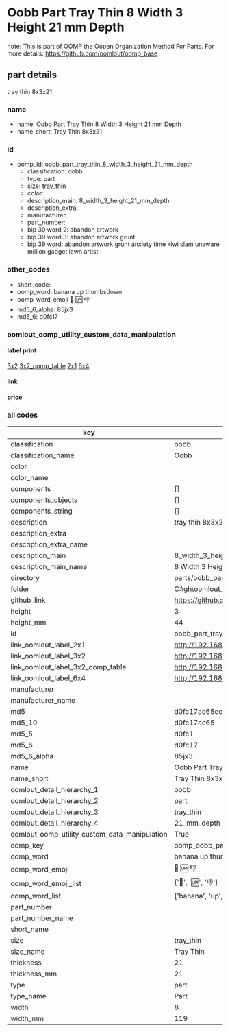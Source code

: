 # Oobb Part Tray Thin 8 Width 3 Height 21 mm Depth  

note: This is part of OOMP the Oopen Organization Method For Parts. For more details: https://github.com/oomlout/oomp_base

##  part details
  



tray thin 8x3x21



### name
* name: Oobb Part Tray Thin 8 Width 3 Height 21 mm Depth
* name_short: Tray Thin 8x3x21 
### id
* oomp_id: oobb_part_tray_thin_8_width_3_height_21_mm_depth
  * classification: oobb
  * type: part
  * size: tray_thin
  * color: 
  * description_main: 8_width_3_height_21_mm_depth
  * description_extra: 
  * manufacturer: 
  * part_number: 
  * bip 39 word 2: abandon artwork
  * bip 39 word 3: abandon artwork grunt
  * bip 39 word: abandon artwork grunt anxiety time kiwi slam unaware million gadget lawn artist

### other_codes
* short_code: 
* oomp_word: banana up thumbsdown
* oomp_word_emoji :banana: :up: :thumbsdown:
* md5_6_alpha: 85jx3
* md5_6: d0fc17






### oomlout_oomp_utility_custom_data_manipulation
#### label print
[3x2](http://192.168.1.245:1112/?label=oomp%2085jx3)
[3x2_oomp_table](http://192.168.1.108:1112/?label=oomp%2085jx3)
[2x1](http://192.168.1.242:1112/?label=oomp%2085jx3)
[6x4](http://192.168.1.55:1112/?label=oomp%2085jx3)    

#### link

                              

#### price







### all codes 
| key | value |  
| --- | --- |  
| classification | oobb |  
| classification_name | Oobb |  
| color |  |  
| color_name |  |  
| components | [] |  
| components_objects | [] |  
| components_string | [] |  
| description | tray thin 8x3x21 |  
| description_extra |  |  
| description_extra_name |  |  
| description_main | 8_width_3_height_21_mm_depth |  
| description_main_name | 8 Width 3 Height 21 mm Depth |  
| directory | parts/oobb_part_tray_thin_8_width_3_height_21_mm_depth |  
| folder | C:\gh\oomlout_oobb_version_4_generated_parts\things\oobb_part_tray_thin_8_width_3_height_21_mm_depth |  
| github_link | https://github.com/oomlout/oomlout_oomp_part_src/tree/main/parts/oobb_part_tray_thin_8_width_3_height_21_mm_depth |  
| height | 3 |  
| height_mm | 44 |  
| id | oobb_part_tray_thin_8_width_3_height_21_mm_depth |  
| link_oomlout_label_2x1 | http://192.168.1.242:1112/?label=oomp%2085jx3 |  
| link_oomlout_label_3x2 | http://192.168.1.245:1112/?label=oomp%2085jx3 |  
| link_oomlout_label_3x2_oomp_table | http://192.168.1.108:1112/?label=oomp%2085jx3 |  
| link_oomlout_label_6x4 | http://192.168.1.55:1112/?label=oomp%2085jx3 |  
| manufacturer |  |  
| manufacturer_name |  |  
| md5 | d0fc17ac65ec7961edf120a0ce434800 |  
| md5_10 | d0fc17ac65 |  
| md5_5 | d0fc1 |  
| md5_6 | d0fc17 |  
| md5_6_alpha | 85jx3 |  
| name | Oobb Part Tray Thin 8 Width 3 Height 21 mm Depth |  
| name_short | Tray Thin 8x3x21  |  
| oomlout_detail_hierarchy_1 | oobb |  
| oomlout_detail_hierarchy_2 | part |  
| oomlout_detail_hierarchy_3 | tray_thin |  
| oomlout_detail_hierarchy_4 | 21_mm_depth |  
| oomlout_oomp_utility_custom_data_manipulation | True |  
| oomp_key | oomp_oobb_part_tray_thin_8_width_3_height_21_mm_depth |  
| oomp_word | banana up thumbsdown |  
| oomp_word_emoji | :banana: :up: :thumbsdown: |  
| oomp_word_emoji_list | [':banana:', ':up:', ':thumbsdown:'] |  
| oomp_word_list | ['banana', 'up', 'thumbsdown'] |  
| part_number |  |  
| part_number_name |  |  
| short_name |  |  
| size | tray_thin |  
| size_name | Tray Thin |  
| thickness | 21 |  
| thickness_mm | 21 |  
| type | part |  
| type_name | Part |  
| width | 8 |  
| width_mm | 119 |  
